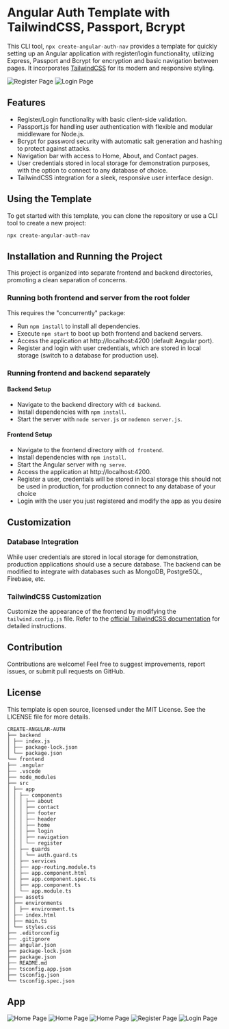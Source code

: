 # Angular Auth Template with TailwindCSS, Passport, Bcrypt

This CLI tool, `npx create-angular-auth-nav` provides a template for quickly setting up an Angular application with register/login functionality, utilizing Express, Passport and Bcrypt for encryption and basic navigation between pages. It incorporates [TailwindCSS](https://tailwindcss.com/) for its modern and responsive styling.

![Register Page](/assets/register.jpg "Register page")
![Login Page](/assets/login.jpg "Login Page")

## Features

- Register/Login functionality with basic client-side validation.
- Passport.js for handling user authentication with flexible and modular middleware for Node.js.
- Bcrypt for password security with automatic salt generation and hashing to protect against attacks.
- Navigation bar with access to Home, About, and Contact pages.
- User credentials stored in local storage for demonstration purposes, with the option to connect to any database of choice.
- TailwindCSS integration for a sleek, responsive user interface design.

## Using the Template

To get started with this template, you can clone the repository or use a CLI tool to create a new project:

`npx create-angular-auth-nav`


## Installation and Running the Project

This project is organized into separate frontend and backend directories, promoting a clean separation of concerns.

### Running both frontend and server from the root folder

This requires the "concurrently" package:

- Run `npm install` to install all dependencies.
- Execute `npm start` to boot up both frontend and backend servers.
- Access the application at http://localhost:4200 (default Angular port).
- Register and login with user credentials, which are stored in local storage (switch to a database for production use).

### Running frontend and backend separately

#### Backend Setup

- Navigate to the backend directory with `cd backend`.
- Install dependencies with `npm install`.
- Start the server with `node server.js` or `nodemon server.js`.

#### Frontend Setup

- Navigate to the frontend directory with `cd frontend`.
- Install dependencies with `npm install`.
- Start the Angular server with `ng serve`.
- Access the application at http://localhost:4200.
- Register a user, credentials will be stored in local storage this should not be used in production, for production connect to any database of your choice
- Login with the user you just registered and modify the app as you desire

## Customization

### Database Integration

While user credentials are stored in local storage for demonstration, production applications should use a secure database. The backend can be modified to integrate with databases such as MongoDB, PostgreSQL, Firebase, etc.

### TailwindCSS Customization

Customize the appearance of the frontend by modifying the `tailwind.config.js` file. Refer to the [official TailwindCSS documentation](https://tailwindcss.com/docs) for detailed instructions.

## Contribution

Contributions are welcome! Feel free to suggest improvements, report issues, or submit pull requests on GitHub.

## License

This template is open source, licensed under the MIT License. See the LICENSE file for more details.

```
CREATE-ANGULAR-AUTH
├── backend
│ ├── index.js
│ ├── package-lock.json
│ └── package.json
└── frontend
├── .angular
├── .vscode
├── node_modules
├── src
│ ├── app
│ │ ├── components
│ │ │ ├── about
│ │ │ ├── contact
│ │ │ ├── footer
│ │ │ ├── header
│ │ │ ├── home
│ │ │ ├── login
│ │ │ ├── navigation
│ │ │ └── register
│ │ ├── guards
│ │ │ └── auth.guard.ts
│ │ ├── services
│ │ ├── app-routing.module.ts
│ │ ├── app.component.html
│ │ ├── app.component.spec.ts
│ │ ├── app.component.ts
│ │ └── app.module.ts
│ ├── assets
│ ├── environments
│ │ ├── environment.ts
│ ├── index.html
│ ├── main.ts
│ └── styles.css
├── .editorconfig
├── .gitignore
├── angular.json
├── package-lock.json
├── package.json
├── README.md
├── tsconfig.app.json
├── tsconfig.json
└── tsconfig.spec.json
```

## App 
![Home Page](/assets/home.jpg "Home Page")
![Home Page](/assets/about.jpg "About Page")
![Home Page](/assets/contact.jpg "Contact Page")
![Register Page](/assets/register.jpg "Register page")
![Login Page](/assets/login.jpg "Login Page")
